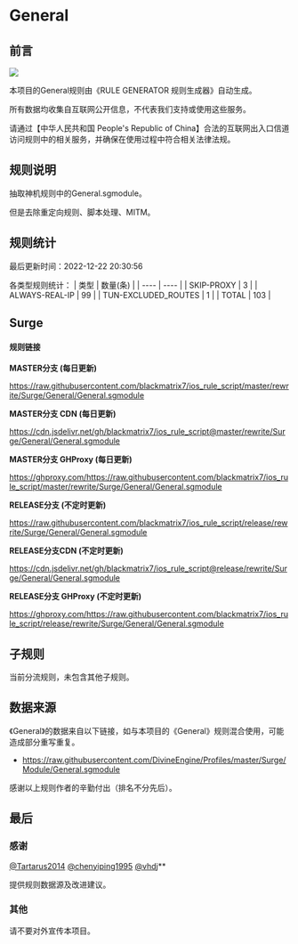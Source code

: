 # General

## 前言

![](https://shields.io/badge/-移除重复规则-ff69b4) 

本项目的General规则由《RULE GENERATOR 规则生成器》自动生成。

所有数据均收集自互联网公开信息，不代表我们支持或使用这些服务。

请通过【中华人民共和国 People's Republic of China】合法的互联网出入口信道访问规则中的相关服务，并确保在使用过程中符合相关法律法规。
## 规则说明
抽取神机规则中的General.sgmodule。

但是去除重定向规则、脚本处理、MITM。

## 规则统计

最后更新时间：2022-12-22 20:30:56

各类型规则统计：
| 类型 | 数量(条)  | 
| ---- | ----  |
| SKIP-PROXY | 3  | 
| ALWAYS-REAL-IP | 99  | 
| TUN-EXCLUDED_ROUTES | 1  | 
| TOTAL | 103  | 


## Surge 

#### 规则链接
**MASTER分支 (每日更新)**

https://raw.githubusercontent.com/blackmatrix7/ios_rule_script/master/rewrite/Surge/General/General.sgmodule

**MASTER分支 CDN (每日更新)**

https://cdn.jsdelivr.net/gh/blackmatrix7/ios_rule_script@master/rewrite/Surge/General/General.sgmodule

**MASTER分支 GHProxy (每日更新)**

https://ghproxy.com/https://raw.githubusercontent.com/blackmatrix7/ios_rule_script/master/rewrite/Surge/General/General.sgmodule

**RELEASE分支 (不定时更新)**

https://raw.githubusercontent.com/blackmatrix7/ios_rule_script/release/rewrite/Surge/General/General.sgmodule

**RELEASE分支CDN (不定时更新)**

https://cdn.jsdelivr.net/gh/blackmatrix7/ios_rule_script@release/rewrite/Surge/General/General.sgmodule

**RELEASE分支 GHProxy (不定时更新)**

https://ghproxy.com/https://raw.githubusercontent.com/blackmatrix7/ios_rule_script/release/rewrite/Surge/General/General.sgmodule

## 子规则

当前分流规则，未包含其他子规则。


## 数据来源

《General》的数据来自以下链接，如与本项目的《General》规则混合使用，可能造成部分重写重复。

- https://raw.githubusercontent.com/DivineEngine/Profiles/master/Surge/Module/General.sgmodule


感谢以上规则作者的辛勤付出（排名不分先后）。

## 最后

### 感谢

[@Tartarus2014](https://github.com/Tartarus2014)  [@chenyiping1995](https://github.com/chenyiping1995) [@vhdj](https://github.com/vhdj)**

提供规则数据源及改进建议。

### 其他

请不要对外宣传本项目。